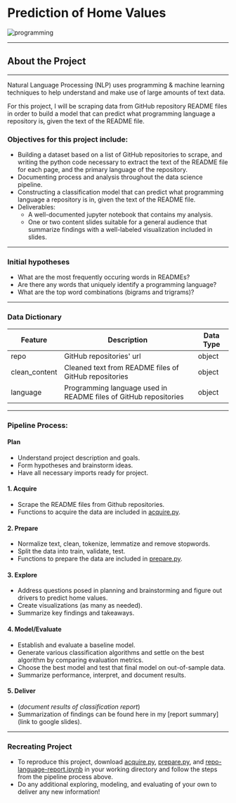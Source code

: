 # Prediction of Home Values 
![programming](https://online.csp.edu/wp-content/uploads/2019/02/Programming-Languages-for-Beginners-CSP.png)
****

## About the Project

****

Natural Language Processing (NLP) uses programming & machine learning techniques to help understand and make use of large amounts of text data.


For this project, I will be scraping data from GitHub repository README files in order to build a model that can predict what programming language a repository is, given the text of the README file.

### Objectives for this project include:
- Building a dataset based on a list of GitHub repositories to scrape, and writing the python code necessary to extract the text of the README file for each page, and the primary language of the repository.
- Documenting process and analysis throughout the data science pipeline.
- Constructing a classification model that can predict what programming language a repository is in, given the text of the README file.
- Deliverables:
    - A well-documented jupyter notebook that contains my analysis.
    - One or two content slides suitable for a general audience that summarize findings with a well-labeled visualization included in slides.

**** 

### Initial hypotheses
- What are the most frequently occuring words in READMEs?
- Are there any words that uniquely identify a programming language?
- What are the top word combinations (bigrams and trigrams)?

****

### Data Dictionary

Feature      | Description   | Data Type
------------ | ------------- | ------------
repo | GitHub repositories' url | object 
clean_content | Cleaned text from README files of GitHub repositories | object
language | Programming language used in README files of GitHub repositories | object 

****

### Pipeline Process:

#### Plan
- Understand project description and goals. 
- Form hypotheses and brainstorm ideas.
- Have all necessary imports ready for project.

#### 1. Acquire
- Scrape the README files from Github repositories.
- Functions to acquire the data are included in [acquire.py](https://github.com/aliciag92/nlp-project/blob/main/acquire.py).

#### 2. Prepare
- Normalize text, clean, tokenize, lemmatize and remove stopwords.
- Split the data into train, validate, test.
- Functions to prepare the data are included in [prepare.py](https://github.com/aliciag92/nlp-project/blob/main/prepare.py).

#### 3. Explore
- Address questions posed in planning and brainstorming and figure out drivers to predict home values.
- Create visualizations (as many as needed).
- Summarize key findings and takeaways.

#### 4. Model/Evaluate
- Establish and evaluate a baseline model.
- Generate various classification algorithms and settle on the best algorithm by comparing evaluation metrics.
- Choose the best model and test that final model on out-of-sample data.
- Summarize performance, interpret, and document results.

#### 5. Deliver
- (*document results of classification report*)
- Summarization of findings can be found here in my [report summary](link to google slides). 


****

### Recreating Project
- To reproduce this project, download [acquire.py](https://github.com/aliciag92/nlp-project/blob/main/acquire.py), [prepare.py](https://github.com/aliciag92/nlp-project/blob/main/prepare.py), and [repo-language-report.ipynb](https://github.com/aliciag92/nlp-project/blob/main/repo-language-report.ipynb) in your working directory and follow the steps from the pipeline process above.
- Do any additional exploring, modeling, and evaluating of your own to deliver any new information!